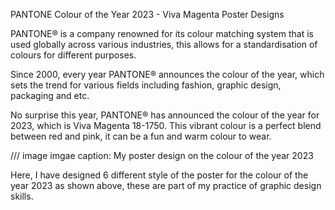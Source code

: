 PANTONE Colour of the Year 2023 - Viva Magenta Poster Designs





PANTONE® is a company renowned for its colour matching system that is used globally across various industries, this allows for a standardisation of colours for different purposes.

Since 2000, every year PANTONE® announces the colour of the year, which sets the trend for various fields including fashion, graphic design, packaging and etc.

No surprise this year, PANTONE® has announced the colour of the year for 2023, which is Viva Magenta 18-1750. This vibrant colour is a perfect blend between red and pink, it can be a fun and warm colour to wear.


/// image
imgae caption: My poster design on the colour of the year 2023

Here, I have designed 6 different style of the poster for the colour of the year 2023 as shown above, these are part of my practice of graphic design skills.